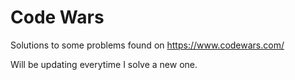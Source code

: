 # Code Wars
Solutions to some problems found on https://www.codewars.com/

Will be updating everytime I solve a new one.
